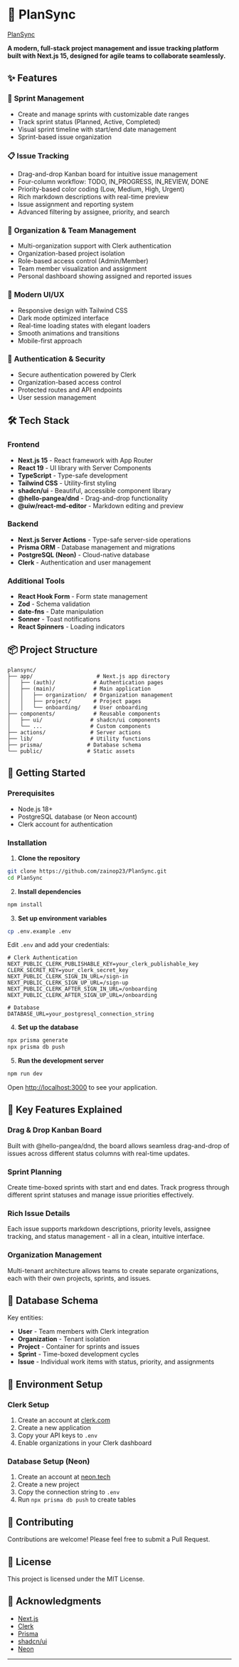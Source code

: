 # 🚀 PlanSync

[PlanSync](https://plan-sync-sand.vercel.app)

**A modern, full-stack project management and issue tracking platform built with Next.js 15, designed for agile teams to collaborate seamlessly.**

## ✨ Features

### 🎯 **Sprint Management**
- Create and manage sprints with customizable date ranges
- Track sprint status (Planned, Active, Completed)
- Visual sprint timeline with start/end date management
- Sprint-based issue organization

### 📋 **Issue Tracking**
- Drag-and-drop Kanban board for intuitive issue management
- Four-column workflow: TODO, IN_PROGRESS, IN_REVIEW, DONE
- Priority-based color coding (Low, Medium, High, Urgent)
- Rich markdown descriptions with real-time preview
- Issue assignment and reporting system
- Advanced filtering by assignee, priority, and search

### 👥 **Organization & Team Management**
- Multi-organization support with Clerk authentication
- Organization-based project isolation
- Role-based access control (Admin/Member)
- Team member visualization and assignment
- Personal dashboard showing assigned and reported issues

### 🎨 **Modern UI/UX**
- Responsive design with Tailwind CSS
- Dark mode optimized interface
- Real-time loading states with elegant loaders
- Smooth animations and transitions
- Mobile-first approach

### 🔐 **Authentication & Security**
- Secure authentication powered by Clerk
- Organization-based access control
- Protected routes and API endpoints
- User session management

## 🛠️ Tech Stack

### **Frontend**
- **Next.js 15** - React framework with App Router
- **React 19** - UI library with Server Components
- **TypeScript** - Type-safe development
- **Tailwind CSS** - Utility-first styling
- **shadcn/ui** - Beautiful, accessible component library
- **@hello-pangea/dnd** - Drag-and-drop functionality
- **@uiw/react-md-editor** - Markdown editing and preview

### **Backend**
- **Next.js Server Actions** - Type-safe server-side operations
- **Prisma ORM** - Database management and migrations
- **PostgreSQL (Neon)** - Cloud-native database
- **Clerk** - Authentication and user management

### **Additional Tools**
- **React Hook Form** - Form state management
- **Zod** - Schema validation
- **date-fns** - Date manipulation
- **Sonner** - Toast notifications
- **React Spinners** - Loading indicators

## 📦 Project Structure

```
plansync/
├── app/                    # Next.js app directory
│   ├── (auth)/            # Authentication pages
│   ├── (main)/            # Main application
│   │   ├── organization/  # Organization management
│   │   ├── project/       # Project pages
│   │   └── onboarding/    # User onboarding
├── components/            # Reusable components
│   ├── ui/               # shadcn/ui components
│   └── ...               # Custom components
├── actions/              # Server actions
├── lib/                  # Utility functions
├── prisma/              # Database schema
└── public/              # Static assets
```

## 🚀 Getting Started

### Prerequisites
- Node.js 18+ 
- PostgreSQL database (or Neon account)
- Clerk account for authentication

### Installation

1. **Clone the repository**
```bash
git clone https://github.com/zainop23/PlanSync.git
cd PlanSync
```

2. **Install dependencies**
```bash
npm install
```

3. **Set up environment variables**
```bash
cp .env.example .env
```

Edit `.env` and add your credentials:
```env
# Clerk Authentication
NEXT_PUBLIC_CLERK_PUBLISHABLE_KEY=your_clerk_publishable_key
CLERK_SECRET_KEY=your_clerk_secret_key
NEXT_PUBLIC_CLERK_SIGN_IN_URL=/sign-in
NEXT_PUBLIC_CLERK_SIGN_UP_URL=/sign-up
NEXT_PUBLIC_CLERK_AFTER_SIGN_IN_URL=/onboarding
NEXT_PUBLIC_CLERK_AFTER_SIGN_UP_URL=/onboarding

# Database
DATABASE_URL=your_postgresql_connection_string
```

4. **Set up the database**
```bash
npx prisma generate
npx prisma db push
```

5. **Run the development server**
```bash
npm run dev
```

Open [http://localhost:3000](http://localhost:3000) to see your application.

## 🎯 Key Features Explained

### Drag & Drop Kanban Board
Built with @hello-pangea/dnd, the board allows seamless drag-and-drop of issues across different status columns with real-time updates.

### Sprint Planning
Create time-boxed sprints with start and end dates. Track progress through different sprint statuses and manage issue priorities effectively.

### Rich Issue Details
Each issue supports markdown descriptions, priority levels, assignee tracking, and status management - all in a clean, intuitive interface.

### Organization Management
Multi-tenant architecture allows teams to create separate organizations, each with their own projects, sprints, and issues.

## 📝 Database Schema

Key entities:
- **User** - Team members with Clerk integration
- **Organization** - Tenant isolation
- **Project** - Container for sprints and issues
- **Sprint** - Time-boxed development cycles
- **Issue** - Individual work items with status, priority, and assignments

## 🔧 Environment Setup

### Clerk Setup
1. Create an account at [clerk.com](https://clerk.com)
2. Create a new application
3. Copy your API keys to `.env`
4. Enable organizations in your Clerk dashboard

### Database Setup (Neon)
1. Create an account at [neon.tech](https://neon.tech)
2. Create a new project
3. Copy the connection string to `.env`
4. Run `npx prisma db push` to create tables

## 🤝 Contributing

Contributions are welcome! Please feel free to submit a Pull Request.

## 📄 License

This project is licensed under the MIT License.

## 🙏 Acknowledgments

- [Next.js](https://nextjs.org/)
- [Clerk](https://clerk.com/)
- [Prisma](https://www.prisma.io/)
- [shadcn/ui](https://ui.shadcn.com/)
- [Neon](https://neon.tech/)

---
